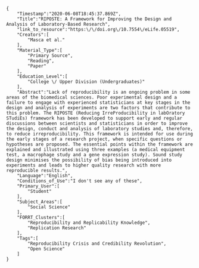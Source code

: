
    {
        "Timestamp":"2020-06-08T18:45:37.869Z",
        "Title":"RIPOSTE: A Framework for Improving the Design and Analysis of Laboratory-Based Research",
        "link_to_resource":"https:\/\/doi.org\/10.7554\/eLife.05519",
        "Creators":[
            "Masca et al."
        ],
        "Material_Type":[
            "Primary Source",
            "Reading",
            "Paper"
        ],
        "Education_Level":[
            "College \/ Upper Division (Undergraduates)"
        ],
        "Abstract":"Lack of reproducibility is an ongoing problem in some areas of the biomedical sciences. Poor experimental design and a failure to engage with experienced statisticians at key stages in the design and analysis of experiments are two factors that contribute to this problem. The RIPOSTE (Reducing IrreProducibility in labOratory STudiEs) framework has been developed to support early and regular discussions between scientists and statisticians in order to improve the design, conduct and analysis of laboratory studies and, therefore, to reduce irreproducibility. This framework is intended for use during the early stages of a research project, when specific questions or hypotheses are proposed. The essential points within the framework are explained and illustrated using three examples (a medical equipment test, a macrophage study and a gene expression study). Sound study design minimises the possibility of bias being introduced into experiments and leads to higher quality research with more reproducible results.",
        "Language":"English",
        "Conditions_of_Use":"I don't see any of these",
        "Primary_User":[
            "Student"
        ],
        "Subject_Areas":[
            "Social Science"
        ],
        "FORRT_Clusters":[
            "Reproducibility and Replicability Knowledge",
            "Replication Research"
        ],
        "Tags":[
            "Reproducibility Crisis and Credibility Revolution",
            "Open Science"
        ]
    }
